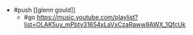 - #push [[glenn gould]]
  - #go https://music.youtube.com/playlist?list=OLAK5uy_mPbty31654xLaVxCzaRaww9AWX_1QfcUk
